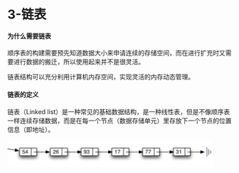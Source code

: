 # 3-链表

#### 为什么需要链表 <a id="&#x4E3A;&#x4EC0;&#x4E48;&#x9700;&#x8981;&#x94FE;&#x8868;"></a>

顺序表的构建需要预先知道数据大小来申请连续的存储空间，而在进行扩充时又需要进行数据的搬迁，所以使用起来并不是很灵活。

链表结构可以充分利用计算机内存空间，实现灵活的内存动态管理。

#### 链表的定义 <a id="&#x94FE;&#x8868;&#x7684;&#x5B9A;&#x4E49;"></a>

链表（Linked list）是一种常见的基础数据结构，是一种线性表，但是不像顺序表一样连续存储数据，而是在每一个节点（数据存储单元）里存放下一个节点的位置信息（即地址）。

![&#x5355;&#x5411;&#x94FE;&#x8868;&#x56FE;&#x793A;](../.gitbook/assets/image%20%288%29.png)

